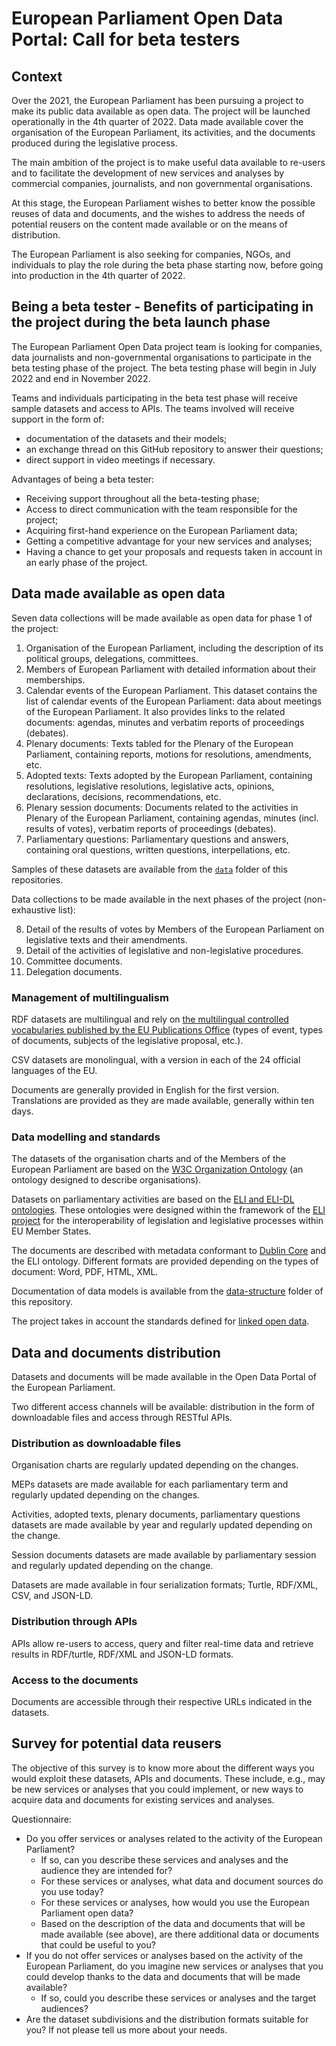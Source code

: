 # European Parliament Open Data Portal: Call for beta testers

## Context

Over the 2021, the European Parliament has been pursuing a project to make its public data available as open data. The project will be launched operationally in the 4th quarter of 2022. Data made available cover the organisation of the European Parliament, its activities, and the documents produced during the legislative process.

The main ambition of the project is to make useful data available to re-users and to facilitate the development of new services and analyses by commercial companies, journalists, and non governmental organisations.  

At this stage, the European Parliament wishes to better know the possible reuses of data and documents, and the wishes to address the needs of potential reusers on the content made available or on the means of distribution.

The European Parliament is also seeking for companies, NGOs, and individuals to play the role during the beta phase starting now, before going into production in the 4th quarter of 2022.

## Being a beta tester - Benefits of participating in the project during the beta launch phase

The European Parliament Open Data project team is looking for companies, data journalists and non-governmental organisations to participate in the beta testing phase of the project. The beta testing phase will begin in July 2022 and end in November 2022.

Teams and individuals participating in the beta test phase will receive sample datasets and access to APIs. The teams involved will receive support in the form of: 

- documentation of the datasets and their models;
- an exchange thread on this GitHub repository to answer their questions;
- direct support in video meetings if necessary.

Advantages of being a beta tester:

- Receiving support throughout all the beta-testing phase;
- Access to direct communication with the team responsible for the project;
- Acquiring first-hand experience on the European Parliament data;
- Getting a competitive advantage for your new services and analyses;
- Having a chance to get your proposals and requests taken in account in an early phase of the project.

## Data made available as open data

Seven data collections will be made available as open data for phase 1 of the project:

1. Organisation of the European Parliament, including the description of its political groups, delegations, committees.
2. Members of European Parliament with detailed information about their memberships.
3. Calendar events of the European Parliament. This dataset contains the list of calendar events of the European Parliament: data about meetings of the European Parliament. It also provides links to the related documents: agendas, minutes and verbatim reports of proceedings (debates).
4. Plenary documents: Texts tabled for the Plenary of the European Parliament, containing reports, motions for resolutions, amendments, etc.
5. Adopted texts: Texts adopted by the European Parliament, containing resolutions, legislative resolutions, legislative acts, opinions, declarations, decisions, recommendations, etc.
6. Plenary session documents: Documents related to the activities in Plenary of the European Parliament, containing agendas, minutes (incl. results of votes), verbatim reports of proceedings (debates).
7. Parliamentary questions: Parliamentary questions and answers, containing oral questions, written questions, interpellations, etc.

Samples of these datasets are available from the [`data`](./data/) folder of this repositories.

Data collections to be made available in the next phases of the project (non-exhaustive list):

8. Detail of the results of votes by Members of the European Parliament on legislative texts and their amendments.
9. Detail of the activities of legislative and non-legislative procedures.
10.	Committee documents.
11.	Delegation documents.

### Management of multilingualism

RDF datasets are multilingual and rely on [the multilingual controlled vocabularies published by the EU Publications Office](https://op.europa.eu/en/web/eu-vocabularies/authority-tables) (types of event, types of documents, subjects of the legislative proposal, etc.). 

CSV datasets are monolingual, with a version in each of the 24 official languages of the EU.

Documents are generally provided in English for the first version. Translations are provided as they are made available, generally within ten days. 

### Data modelling and standards

The datasets of the organisation charts and of the Members of the European Parliament are based on the [W3C Organization Ontology](https://www.w3.org/TR/vocab-org/) (an ontology designed to describe organisations).

Datasets on parliamentary activities are based on the [ELI and ELI-DL ontologies](https://op.europa.eu/en/web/eu-vocabularies/dataset/-/resource?uri=http://publications.europa.eu/resource/dataset/eli). These ontologies were designed within the framework of the [ELI project](https://eur-lex.europa.eu/eli-register/about.html) for the interoperability of legislation and legislative processes within EU Member States.

The documents are described with metadata conformant to [Dublin Core](https://www.dublincore.org/specifications/dublin-core/dcmi-terms/) and the ELI ontology. Different formats are provided depending on the types of document: Word, PDF, HTML, XML.

Documentation of data models is available from the [data-structure](./data-structure) folder of this repository.

The project takes in account the standards defined for [linked open data](https://en.wikipedia.org/wiki/Linked_data).

## Data and documents distribution

Datasets and documents will be made available in the Open Data Portal of the European Parliament.

Two different access channels will be available: distribution in the form of downloadable files and access through RESTful APIs.

### Distribution as downloadable files

Organisation charts are regularly updated depending on the changes.

MEPs datasets are made available for each parliamentary term and regularly updated depending on the changes.

Activities, adopted texts, plenary documents, parliamentary questions datasets are made available by year and regularly updated depending on the change.

Session documents datasets are made available by parliamentary session and regularly updated depending on the change.

Datasets are made available in four serialization formats; Turtle, RDF/XML, CSV, and JSON-LD.

### Distribution through APIs

APIs allow re-users to access, query and filter real-time data and retrieve results in RDF/turtle, RDF/XML and JSON-LD formats.

### Access to the documents

Documents are accessible through their respective URLs indicated in the datasets.

## Survey for potential data reusers

The objective of this survey is to know more about the different ways you would exploit these datasets, APIs and documents. These include, e.g., may be new services or analyses that you could implement, or new ways to acquire data and documents for existing services and analyses.

Questionnaire: 

- Do you offer services or analyses related to the activity of the European Parliament?
  - If so, can you describe these services and analyses and the audience they are intended for?
  - For these services or analyses, what data and document sources do you use today?
  - For these services or analyses, how would you use the European Parliament open data? 
  - Based on the description of the data and documents that will be made available (see above), are there additional data or documents that could be useful to you?
- If you do not offer services or analyses based on the activity of the European Parliament, do you imagine new services or analyses that you could develop thanks to the data and documents that will be made available? 
  - If so, could you describe these services or analyses and the target audiences?
- Are the dataset subdivisions  and the distribution formats suitable for you? If not please tell us more about your needs.

